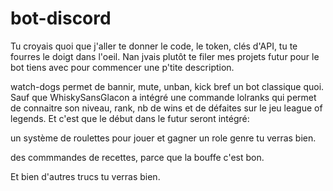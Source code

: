 # bot-discord
Tu croyais quoi que j'aller te donner le code, le token, clés d'API, tu te fourres le doigt dans l'oeil. Nan jvais plutôt te filer mes projets futur pour le bot tiens avec pour commencer une p'tite description.

watch-dogs permet de bannir, mute, unban, kick bref un bot classique quoi. Sauf que WhiskySansGlacon a intégré une commande lolranks qui permet de connaitre son niveau, rank, nb de wins et de défaites sur le jeu league of legends. Et c'est que le début dans le futur seront intégré:

  un système de roulettes pour jouer et gagner un role genre tu verras bien.
  
  des commmandes de recettes, parce que la bouffe c'est bon.

  Et bien d'autres trucs tu verras bien.
